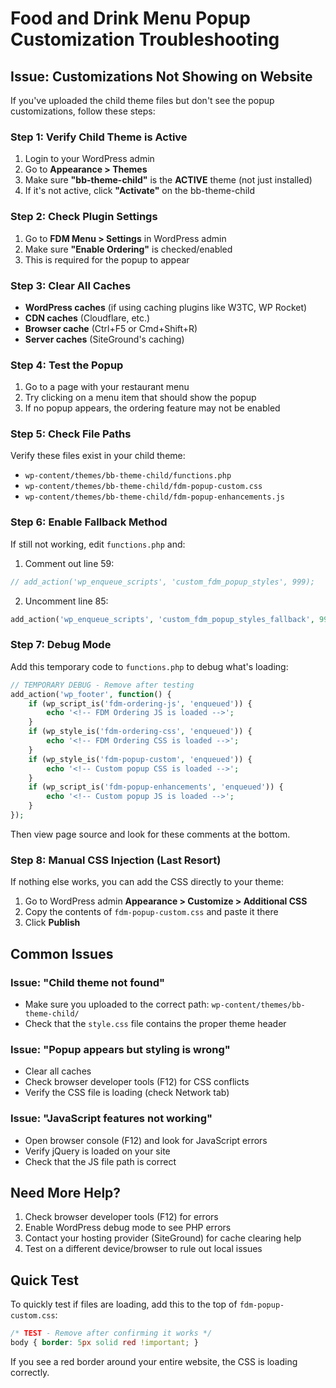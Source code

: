 # Food and Drink Menu Popup Customization Troubleshooting

## Issue: Customizations Not Showing on Website

If you've uploaded the child theme files but don't see the popup customizations, follow these steps:

### Step 1: Verify Child Theme is Active
1. Login to your WordPress admin
2. Go to **Appearance > Themes**
3. Make sure **"bb-theme-child"** is the **ACTIVE** theme (not just installed)
4. If it's not active, click **"Activate"** on the bb-theme-child

### Step 2: Check Plugin Settings
1. Go to **FDM Menu > Settings** in WordPress admin
2. Make sure **"Enable Ordering"** is checked/enabled
3. This is required for the popup to appear

### Step 3: Clear All Caches
- **WordPress caches** (if using caching plugins like W3TC, WP Rocket)
- **CDN caches** (Cloudflare, etc.)
- **Browser cache** (Ctrl+F5 or Cmd+Shift+R)
- **Server caches** (SiteGround's caching)

### Step 4: Test the Popup
1. Go to a page with your restaurant menu
2. Try clicking on a menu item that should show the popup
3. If no popup appears, the ordering feature may not be enabled

### Step 5: Check File Paths
Verify these files exist in your child theme:
- `wp-content/themes/bb-theme-child/functions.php`
- `wp-content/themes/bb-theme-child/fdm-popup-custom.css`
- `wp-content/themes/bb-theme-child/fdm-popup-enhancements.js`

### Step 6: Enable Fallback Method
If still not working, edit `functions.php` and:

1. Comment out line 59:
```php
// add_action('wp_enqueue_scripts', 'custom_fdm_popup_styles', 999);
```

2. Uncomment line 85:
```php
add_action('wp_enqueue_scripts', 'custom_fdm_popup_styles_fallback', 999);
```

### Step 7: Debug Mode
Add this temporary code to `functions.php` to debug what's loading:

```php
// TEMPORARY DEBUG - Remove after testing
add_action('wp_footer', function() {
    if (wp_script_is('fdm-ordering-js', 'enqueued')) {
        echo '<!-- FDM Ordering JS is loaded -->';
    }
    if (wp_style_is('fdm-ordering-css', 'enqueued')) {
        echo '<!-- FDM Ordering CSS is loaded -->';
    }
    if (wp_style_is('fdm-popup-custom', 'enqueued')) {
        echo '<!-- Custom popup CSS is loaded -->';
    }
    if (wp_script_is('fdm-popup-enhancements', 'enqueued')) {
        echo '<!-- Custom popup JS is loaded -->';
    }
});
```

Then view page source and look for these comments at the bottom.

### Step 8: Manual CSS Injection (Last Resort)
If nothing else works, you can add the CSS directly to your theme:

1. Go to WordPress admin **Appearance > Customize > Additional CSS**
2. Copy the contents of `fdm-popup-custom.css` and paste it there
3. Click **Publish**

## Common Issues

### Issue: "Child theme not found"
- Make sure you uploaded to the correct path: `wp-content/themes/bb-theme-child/`
- Check that the `style.css` file contains the proper theme header

### Issue: "Popup appears but styling is wrong"
- Clear all caches
- Check browser developer tools (F12) for CSS conflicts
- Verify the CSS file is loading (check Network tab)

### Issue: "JavaScript features not working"
- Open browser console (F12) and look for JavaScript errors
- Verify jQuery is loaded on your site
- Check that the JS file path is correct

## Need More Help?

1. Check browser developer tools (F12) for errors
2. Enable WordPress debug mode to see PHP errors
3. Contact your hosting provider (SiteGround) for cache clearing help
4. Test on a different device/browser to rule out local issues

## Quick Test

To quickly test if files are loading, add this to the top of `fdm-popup-custom.css`:

```css
/* TEST - Remove after confirming it works */
body { border: 5px solid red !important; }
```

If you see a red border around your entire website, the CSS is loading correctly.
